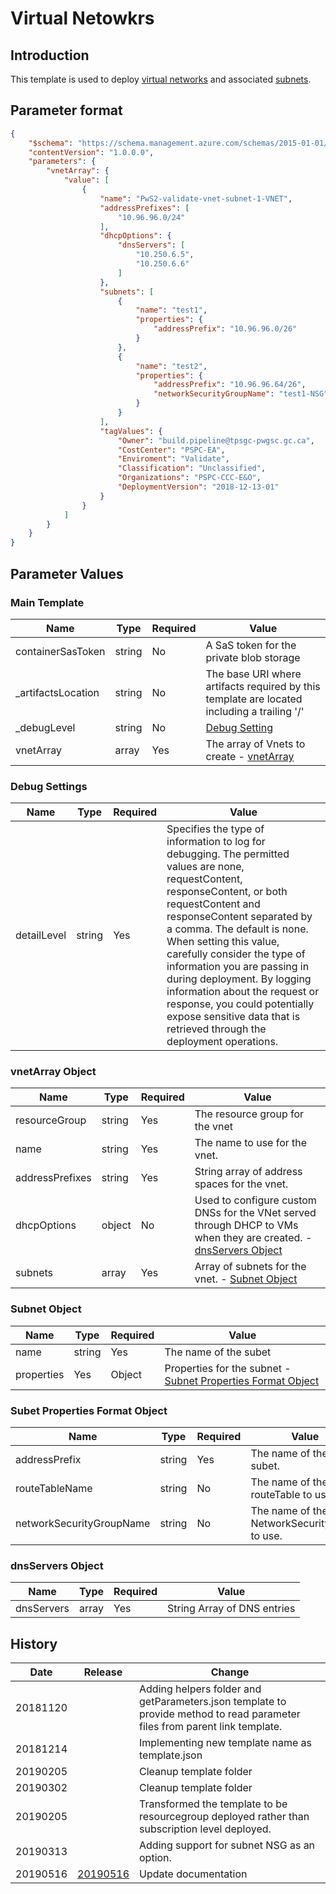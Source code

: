 # Virtual Netowkrs

## Introduction

This template is used to deploy [virtual networks](https://docs.microsoft.com/en-us/azure/templates/microsoft.network/2018-07-01/virtualnetworks) and associated [subnets](https://docs.microsoft.com/en-us/azure/templates/microsoft.network/2018-07-01/virtualnetworks/subnets).

## Parameter format

```JSON
{
    "$schema": "https://schema.management.azure.com/schemas/2015-01-01/deploymentParameters.json#",
    "contentVersion": "1.0.0.0",
    "parameters": {
        "vnetArray": {
            "value": [
                {
                    "name": "PwS2-validate-vnet-subnet-1-VNET",
                    "addressPrefixes": [
                        "10.96.96.0/24"
                    ],
                    "dhcpOptions": {
                        "dnsServers": [
                            "10.250.6.5",
                            "10.250.6.6"
                        ]
                    },
                    "subnets": [
                        {
                            "name": "test1",
                            "properties": {
                                "addressPrefix": "10.96.96.0/26"
                            }
                        },
                        {
                            "name": "test2",
                            "properties": {
                                "addressPrefix": "10.96.96.64/26",
                                "networkSecurityGroupName": "test1-NSG"
                            }
                        }
                    ],
                    "tagValues": {
                        "Owner": "build.pipeline@tpsgc-pwgsc.gc.ca",
                        "CostCenter": "PSPC-EA",
                        "Enviroment": "Validate",
                        "Classification": "Unclassified",
                        "Organizations": "PSPC-CCC-E&O",
                        "DeploymentVersion": "2018-12-13-01"
                    }
                }
            ]
        }
    }
}
```

## Parameter Values

### Main Template

| Name               | Type   | Required | Value                                                                                       |
| ------------------ | ------ | -------- | ------------------------------------------------------------------------------------------- |
| containerSasToken  | string | No       | A SaS token for the private blob storage                                                    |
| _artifactsLocation | string | No       | The base URI where artifacts required by this template are located including a trailing '/' |
| _debugLevel        | string | No       | [Debug Setting](###debug-setting)                                                           |
| vnetArray          | array  | Yes      | The array of Vnets to create - [vnetArray](###vnet-array)                                   |

### Debug Settings

| Name        | Type   | Required | Value                                                                                                                                                                                                                                                                                                                                                                                                                                                                          |
| ----------- | ------ | -------- | ------------------------------------------------------------------------------------------------------------------------------------------------------------------------------------------------------------------------------------------------------------------------------------------------------------------------------------------------------------------------------------------------------------------------------------------------------------------------------ |
| detailLevel | string | Yes      | Specifies the type of information to log for debugging. The permitted values are none, requestContent, responseContent, or both requestContent and responseContent separated by a comma. The default is none. When setting this value, carefully consider the type of information you are passing in during deployment. By logging information about the request or response, you could potentially expose sensitive data that is retrieved through the deployment operations. |

### vnetArray Object

| Name            | Type   | Required | Value                                                                                                                                     |
| --------------- | ------ | -------- | ----------------------------------------------------------------------------------------------------------------------------------------- |
| resourceGroup   | string | Yes      | The resource group for the vnet                                                                                                           |
| name            | string | Yes      | The name to use for the vnet.                                                                                                             |
| addressPrefixes | string | Yes      | String array of address spaces for the vnet.                                                                                              |
| dhcpOptions     | object | No       | Used to configure custom DNSs for the VNet served through DHCP to VMs when they are created.  - [dnsServers Object](###dnsservers-object) |
| subnets         | array  | Yes      | Array of subnets for the vnet. - [Subnet Object](###subnet-object)                                                                        |

### Subnet Object

| Name       | Type   | Required | Value                                                                                             |
| ---------- | ------ | -------- | ------------------------------------------------------------------------------------------------- |
| name       | string | Yes      | The name of the subet                                                                             |
| properties | Yes    | Object   | Properties for the subnet - [Subnet Properties Format Object](###subnet-properties-format-object) |

### Subet Properties Format Object

| Name                     | Type   | Required | Value                                        |
| ------------------------ | ------ | -------- | -------------------------------------------- |
| addressPrefix            | string | Yes      | The name of the subet.                       |
| routeTableName           | string | No       | The name of the routeTable to use.           |
| networkSecurityGroupName | string | No       | The name of the NetworkSecurityGroup to use. |

### dnsServers Object

| Name       | Type  | Required | Value                       |
| ---------- | ----- | -------- | --------------------------- |
| dnsServers | array | Yes      | String Array of DNS entries |

## History

| Date     | Release                                                                            | Change                                                                                                                     |
| -------- | ---------------------------------------------------------------------------------- | -------------------------------------------------------------------------------------------------------------------------- |
| 20181120 |                                                                                    | Adding helpers folder and getParameters.json template to provide method to read parameter files from parent link template. |
| 20181214 |                                                                                    | Implementing new template name as template.json                                                                            |
| 20190205 |                                                                                    | Cleanup template folder                                                                                                    |
| 20190302 |                                                                                    | Cleanup template folder                                                                                                    |
| 20190205 |                                                                                    | Transformed the template to be resourcegroup deployed rather than subscription level deployed.                             |
| 20190313 |                                                                                    | Adding support for subnet NSG as an option.                                                                                |
| 20190516 | [20190516](https://github.com/canada-ca-azure-templates/vnet-subnet/tree/20190516) | Update documentation                                                                                                       |

